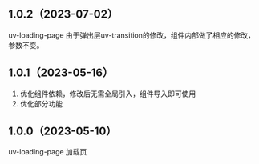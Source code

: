 ## 1.0.2（2023-07-02）
uv-loading-page  由于弹出层uv-transition的修改，组件内部做了相应的修改，参数不变。
## 1.0.1（2023-05-16）
1. 优化组件依赖，修改后无需全局引入，组件导入即可使用
2. 优化部分功能
## 1.0.0（2023-05-10）
uv-loading-page 加载页
